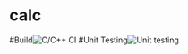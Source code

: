 # calc
#Build![C/C++ CI](https://github.com/99002504/calc/workflows/C/C++%20CI/badge.svg)
#Unit Testing![Unit testing](https://github.com/99002504/calc/workflows/Unit%20testing/badge.svg)
